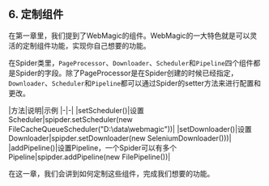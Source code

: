## 6. 定制组件

在第一章里，我们提到了WebMagic的组件。WebMagic的一大特色就是可以灵活的定制组件功能，实现你自己想要的功能。

在Spider类里，`PageProcessor`、`Downloader`、`Scheduler`和`Pipeline`四个组件都是Spider的字段。除了PageProcessor是在Spider创建的时候已经指定，`Downloader`、`Scheduler`和`Pipeline`都可以通过Spider的setter方法来进行配置和更改。

|方法|说明|示例
|-|-|
|setScheduler()|设置Scheduler|spipder.setScheduler(new FileCacheQueueScheduler("D:\\data\\webmagic"))|
|setDownloader()|设置Downloader|spipder.setDownloader(new SeleniumDownloader()))|
|addPipeline()|设置Pipeline，一个Spider可以有多个Pipeline|spipder.addPipeline(new FilePipeline())|

在这一章，我们会讲到如何定制这些组件，完成我们想要的功能。
